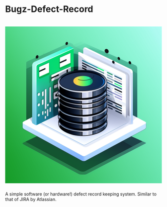 # Bugz-Defect-Record

<h1 align="center">
    <img src="public/icon.png"/>
</h1>

A simple software (or hardware!) defect record keeping system. Similar to that of JIRA by Atlassian.
